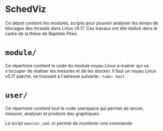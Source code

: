 # SchedViz

Ce dépot contient les modules, scripts pour pouvoir analyser les temps de blocages des threads dans Linux v5.17.
Ces travaux ont été réalisé dans le cadre de la thèse de Baptiste Pires.

# `module/`
Ce répertoire contient le code du module noyau Linux à insérer qui va s'occuper de réaliser les mesures et de les stocker. Il faut un noyau Linux v5.17 patché, se trouvant à l'adresse suivante : `todo: host `.

# `user/`
Ce répertoire contient tout le code userspace qui permet de lancer, mesurer, analyser et produire des graphiques.

Le script `monitor_cmd.sh` permet de monitorer une commande

